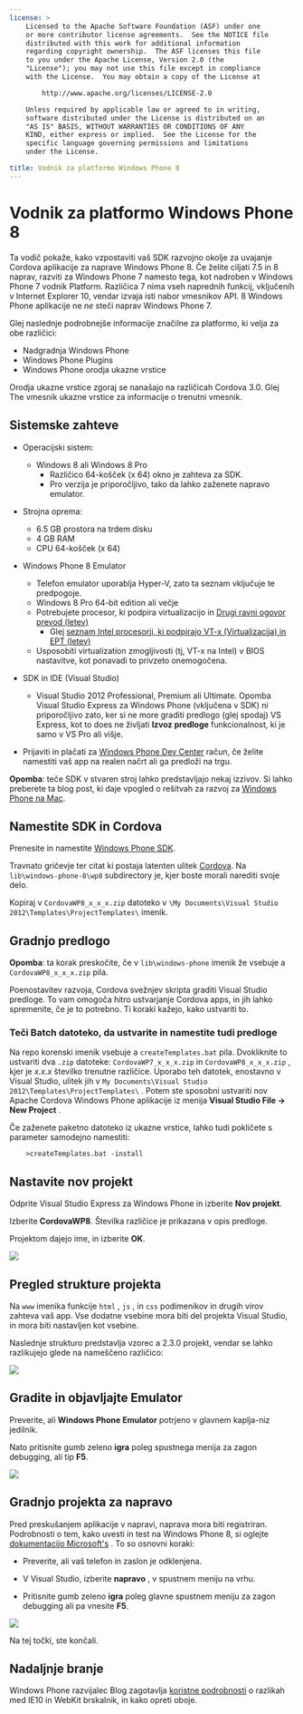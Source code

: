 ```yaml
---
license: >
    Licensed to the Apache Software Foundation (ASF) under one
    or more contributor license agreements.  See the NOTICE file
    distributed with this work for additional information
    regarding copyright ownership.  The ASF licenses this file
    to you under the Apache License, Version 2.0 (the
    "License"); you may not use this file except in compliance
    with the License.  You may obtain a copy of the License at

        http://www.apache.org/licenses/LICENSE-2.0

    Unless required by applicable law or agreed to in writing,
    software distributed under the License is distributed on an
    "AS IS" BASIS, WITHOUT WARRANTIES OR CONDITIONS OF ANY
    KIND, either express or implied.  See the License for the
    specific language governing permissions and limitations
    under the License.

title: Vodnik za platformo Windows Phone 8
---
```


# Vodnik za platformo Windows Phone 8

Ta vodič pokaže, kako vzpostaviti vaš SDK razvojno okolje za uvajanje Cordova aplikacije za naprave Windows Phone 8. Če želite ciljati 7.5 in 8 naprav, razviti za Windows Phone 7 namesto tega, kot nadroben v Windows Phone 7 vodnik Platform. Različica 7 nima vseh naprednih funkcij, vključenih v Internet Explorer 10, vendar izvaja isti nabor vmesnikov API. 8 Windows Phone aplikacije ne *ne* steči naprav Windows Phone 7.

Glej naslednje podrobnejše informacije značilne za platformo, ki velja za obe različici:

*   Nadgradnja Windows Phone
*   Windows Phone Plugins
*   Windows Phone orodja ukazne vrstice

Orodja ukazne vrstice zgoraj se nanašajo na različicah Cordova 3.0. Glej The vmesnik ukazne vrstice za informacije o trenutni vmesnik.

## Sistemske zahteve

*   Operacijski sistem:
    
    *   Windows 8 ali Windows 8 Pro 
        *   Različico 64-košček (x 64) okno je zahteva za SDK.
        *   Pro verzija je priporočljivo, tako da lahko zaženete napravo emulator.

*   Strojna oprema:
    
    *   6.5 GB prostora na trdem disku
    *   4 GB RAM
    *   CPU 64-košček (x 64)

*   Windows Phone 8 Emulator
    
    *   Telefon emulator uporablja Hyper-V, zato ta seznam vključuje te predpogoje.
    *   Windows 8 Pro 64-bit edition ali večje
    *   Potrebujete procesor, ki podpira virtualizacijo in [Drugi ravni ogovor prevod (letev)][1] 
        *   Glej [seznam Intel procesorji, ki podpirajo VT-x (Virtualizacija) in EPT (letev)][2]
    *   Usposobiti virtualization zmogljivosti (tj, VT-x na Intel) v BIOS nastavitve, kot ponavadi to privzeto onemogočena.

*   SDK in IDE (Visual Studio)
    
    *   Visual Studio 2012 Professional, Premium ali Ultimate. Opomba Visual Studio Express za Windows Phone (vključena v SDK) ni priporočljivo zato, ker si ne more graditi predlogo (glej spodaj) VS Express, kot to does ne življati **Izvoz predloge** funkcionalnost, ki je samo v VS Pro ali višje.

*   Prijaviti in plačati za [Windows Phone Dev Center][3] račun, če želite namestiti vaš app na realen načrt ali ga predloži na trgu.

 [1]: http://en.wikipedia.org/wiki/Second_Level_Address_Translation
 [2]: http://ark.intel.com/Products/VirtualizationTechnology
 [3]: http://dev.windowsphone.com/en-us/publish

**Opomba**: teče SDK v stvaren stroj lahko predstavljajo nekaj izzivov. Si lahko preberete ta blog post, ki daje vpogled o rešitvah za razvoj za [Windows Phone na Mac][4].

 [4]: http://aka.ms/BuildaWP8apponaMac

## Namestite SDK in Cordova

Prenesite in namestite [Windows Phone SDK][5].

 [5]: http://www.microsoft.com/en-us/download/details.aspx?id=35471

Travnato gričevje ter citat ki postaja latenten ulitek [Cordova][6]. Na `lib\windows-phone-8\wp8` subdirectory je, kjer boste morali narediti svoje delo.

 [6]: http://phonegap.com/download

Kopiraj v `CordovaWP8_x_x_x.zip` datoteko v `\My Documents\Visual
Studio 2012\Templates\ProjectTemplates\` imenik.

## Gradnjo predlogo

**Opomba**: ta korak preskočite, če v `lib\windows-phone` imenik že vsebuje a `CordovaWP8_x_x_x.zip` pila.

Poenostavitev razvoja, Cordova svežnjev skripta graditi Visual Studio predloge. To vam omogoča hitro ustvarjanje Cordova apps, in jih lahko spremenite, če je to potrebno. Ti koraki kažejo, kako ustvariti to.

### Teči Batch datoteko, da ustvarite in namestite tudi predloge

Na repo korenski imenik vsebuje a `createTemplates.bat` pila. Dvokliknite to ustvariti dva `.zip` datoteke: `CordovaWP7_x_x_x.zip` in `CordovaWP8_x_x_x.zip` , kjer je *x.x.x* številko trenutne različice. Uporabo teh datotek, enostavno v Visual Studio, ulitek jih v `My
Documents\Visual Studio 2012\Templates\ProjectTemplates\` . Potem ste sposobni ustvariti nov Apache Cordova Windows Phone aplikacije iz menija **Visual Studio File → New Project** .

Če zaženete paketno datoteko iz ukazne vrstice, lahko tudi pokličete s parameter samodejno namestiti:

        >createTemplates.bat -install
    

## Nastavite nov projekt

Odprite Visual Studio Express za Windows Phone in izberite **Nov projekt**.

Izberite **CordovaWP8**. Številka različice je prikazana v opis predloge.

Projektom dajejo ime, in izberite **OK**.

![][7]

 [7]: img/guide/platforms/wp8/StandAloneTemplate.png

## Pregled strukture projekta

Na `www` imenika funkcije `html` , `js` , in `css` podimenikov in drugih virov zahteva vaš app. Vse dodatne vsebine mora biti del projekta Visual Studio, in mora biti nastavljen kot vsebine.

Naslednje strukturo predstavlja vzorec a 2.3.0 projekt, vendar se lahko razlikujejo glede na nameščeno različico:

![][8]

 [8]: img/guide/platforms/wp8/projectStructure.png

## Gradite in objavljajte Emulator

Preverite, ali **Windows Phone Emulator** potrjeno v glavnem kaplja-niz jedilnik.

Nato pritisnite gumb zeleno **igra** poleg spustnega menija za zagon debugging, ali tip **F5**.

![][9]

 [9]: img/guide/platforms/wp8/BuildEmulator.png

## Gradnjo projekta za napravo

Pred preskušanjem aplikacije v napravi, naprava mora biti registriran. Podrobnosti o tem, kako uvesti in test na Windows Phone 8, si oglejte [dokumentacijo Microsoft's][10] . To so osnovni koraki:

 [10]: http://msdn.microsoft.com/en-us/library/windowsphone/develop/ff402565(v=vs.105).aspx

*   Preverite, ali vaš telefon in zaslon je odklenjena.

*   V Visual Studio, izberite **napravo** , v spustnem meniju na vrhu.

*   Pritisnite gumb zeleno **igra** poleg glavne spustnem meniju za zagon debugging ali pa vnesite **F5**.

![][11]

 [11]: img/guide/platforms/wp7/wpd.png

Na tej točki, ste končali.

## Nadaljnje branje

Windows Phone razvijalec Blog zagotavlja [koristne podrobnosti][12] o razlikah med IE10 in WebKit brskalnik, in kako opreti oboje.

 [12]: http://blogs.windows.com/windows_phone/b/wpdev/archive/2012/11/15/adapting-your-webkit-optimized-site-for-internet-explorer-10.aspx